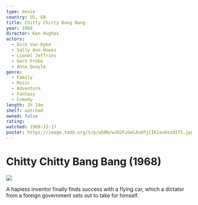 ```yaml
---
type: movie
country: US, GB
title: Chitty Chitty Bang Bang
year: 1968
director: Ken Hughes
actors:
  - Dick Van Dyke
  - Sally Ann Howes
  - Lionel Jeffries
  - Gert Fröbe
  - Anna Quayle
genre:
  - Family
  - Music
  - Adventure
  - Fantasy
  - Comedy
length: 2h 24m
shelf: watched
owned: false
rating:
watched: 1968-12-17
poster: https://image.tmdb.org/t/p/w500/wJ62FzGeCAs6PjCIK1as6xzdIY5.jpg
---
```


# Chitty Chitty Bang Bang (1968)

![](https://image.tmdb.org/t/p/w500/wJ62FzGeCAs6PjCIK1as6xzdIY5.jpg)

A hapless inventor finally finds success with a flying car, which a dictator from a foreign government sets out to take for himself.